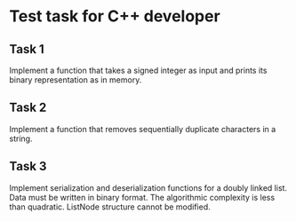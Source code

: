 # Test task for C++ developer

## Task 1
Implement a function that takes a signed integer as input and prints its binary representation as in memory.

## Task 2
Implement a function that removes sequentially duplicate characters in a string.

## Task 3
Implement serialization and deserialization functions for a doubly linked list. Data must be written in binary format. 
The algorithmic complexity is less than quadratic. ListNode structure cannot be modified.
